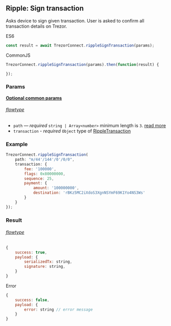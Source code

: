 
## Ripple: Sign transaction
Asks device to sign given transaction. User is asked to confirm all transaction
details on Trezor.

ES6
```javascript
const result = await TrezorConnect.rippleSignTransaction(params);
```

CommonJS
```javascript
TrezorConnect.rippleSignTransaction(params).then(function(result) {

});
```

### Params 
[****Optional common params****](commonParams.md)
###### [flowtype](../../src/js/types/params.js#L149-L154)
* `path` — *required* `string | Array<number>` minimum length is `3`. [read more](path.md)
* `transaction` - *required* `Object` type of [RippleTransaction](../../src/js/types/ripple.js#L36-L42)

### Example
```javascript
TrezorConnect.rippleSignTransaction(
    path: "m/44'/144'/0'/0/0",
    transaction: {
        fee: '100000',
        flags: 0x80000000,
        sequence: 25,
        payment: {
            amount: '100000000',
            destination: 'rBKz5MC2iXdoS3XgnNSYmF69K1Yo4NS3Ws'
        }
    }
});
```

### Result
###### [flowtype](../../src/js/types/ripple.js#L49-L52)
```javascript
{
    success: true,
    payload: {
        serializedTx: string,
        signature: string,
    }
}
```
Error
```javascript
{
    success: false,
    payload: {
        error: string // error message
    }
}
```
